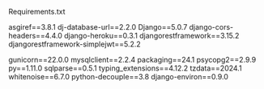 Requirements.txt

asgiref==3.8.1
dj-database-url==2.2.0
Django==5.0.7
django-cors-headers==4.4.0
django-heroku==0.3.1
djangorestframework==3.15.2
djangorestframework-simplejwt==5.2.2

gunicorn==22.0.0
mysqlclient==2.2.4
packaging==24.1
psycopg2==2.9.9
py==1.11.0
sqlparse==0.5.1
typing_extensions==4.12.2
tzdata==2024.1
whitenoise==6.7.0
python-decouple==3.8
django-environ==0.9.0
